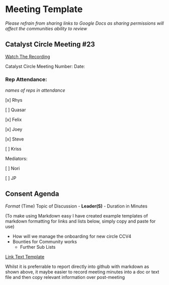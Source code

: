 # Meeting Template

*Please refrain from sharing links to Google Docs as sharing permissions will affect the communities ability to review*

## Catalyst Circle Meeting #23

[Watch The Recording](https://www.youtube.com/watch?v=zdkakn8KynM)

Catalyst Circle Meeting Number:
Date: 

### Rep Attendance:

*names of reps in attendance*

[x] Rhys

[ ] Quasar

[x] Felix

[x] Joey

[x] Steve

[ ] Kriss


Mediators:


[ ] Nori

[ ] JP


## Consent Agenda

*Format* (Time) Topic of Discussion - **Leader(S)** - Duration in Minutes

(To make using Markdown easy I have created example templates of markdown formatting for links and lists below, simply copy and paste for use)

- How will we manage the onboarding for new circle CCV4
- Bounties for Community works
  + Further Sub Lists

[Link Text Template](https://google.com/)

Whilst it is preferrable to report directly into github with markdown as shown above, it maybe easier to record meeting minutes into a doc or text file and then copy relevant information over post-meeting
